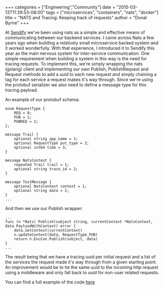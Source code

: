 +++
categories = ["Engineering","Community"]
date = "2015-03-13T11:39:53-08:00"
tags = ["microservices", "containers", "nats", "docker"]
title = "NATS and Tracing: Keeping track of requests"
author = "Donal Byrne"
+++

At [Sendify](https://www.sendify.se) we've been using nats as a simple and effective means of communicating between our backend services. I came across Nats a few years ago when building a relatively small microservice backed system and it worked wonderfully. With that experience, I introduced it to Sendify this year as the main nervous system for inter-service communication. One simple requirement when building a system in this way is the need for tracing requests. To implement this, we're simply wrapping the nats (golang) client and implementing our own Publish, PublishRequest and Request methods to add a uuid to each new request and simply chaining a tag for each service a request makes it's way through. Since we're using the protobuf serializer we also need to define a message type for this tracing payload. 

An example of our protobuf schema:

```
enum RequestType {
    REQ = 0;
    PUB = 1;
    PUBREQ = 2;
};

message Trail {
    optional string app_name = 1;
    optional RequestType put_type = 2;
    optional int64 time = 3;
}

message NatsContext {
    repeated Trail trail = 1;
    optional string trace_id = 2;
}

message TestMessage {
    optional NatsContext context = 1;
    optional string data = 2;
}
...
```

And then we use our Publish wrapper:

```
...
func (n *Nats) Publish(subject string, currentContext *NatsContext, data PayloadWithContext) error {
    data.SetContext(currentContext)
    n.updateContext(data, RequestType_PUB)
    return n.EncCon.Publish(subject, data)
}
...
```

The result being that we have a tracing uuid per initial request and a list of the services the request made it's way through from a given starting point. An improvement would be to tie the same uuid to the incoming http request using a middleware and only fall back to uuid for non-user related requests.

You can find a full example of the code [here](https://github.com/byrnedo/apibase/blob/master/natsio/)

